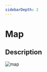 ```yaml
---
sidebarDepth: 2
---
```

# Map <Badge text="under development" type="error"/> 

## Description

![map](https://attachments.cbd.int/action-agenda-components/map.png)
